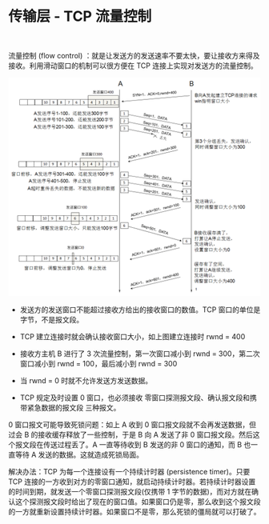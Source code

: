 
# 传输层 - TCP 流量控制

<br>

流量控制 (flow control) ：就是让发送方的发送速率不要太快，要让接收方来得及接收。利用滑动窗口的机制可以很方便在 TCP  连接上实现对发送方的流量控制。

![](../Images/Network/FlowControl/FlowControl_images01.png)

- 发送方的发送窗口不能超过接收方给出的接收窗口的数值。TCP 窗口的单位是字节，不是报文段。

- TCP 建立连接时就会确认接收窗口大小，如上图建立连接时 rwnd = 400
- 接收方主机 B 进行了 3 次流量控制，第一次窗口减小到 rwnd = 300，第二次窗口减小到 rwnd = 100，最后减小到 rwnd = 300
- 当 rwnd = 0 时就不允许发送方发送数据。
- TCP 规定及时设置 0 窗口，也必须接收 零窗口探测报文段、确认报文段和携带紧急数据的报文段 三种报文。


0 窗口报文可能导致死锁问题：如上 A 收到 0 窗口报文段就不会再发送数据，但过会 B 的接收缓存释放了一些控制，于是 B 向 A 发送了非 0 窗口报文段。然后这个报文段在传送过程丢了。A 一直等待收到 B 发送的非 0 窗口的通知，而 B 也一直等待 A 发送的数据。这就造成死锁局面。

解决办法：TCP 为每一个连接设有一个持续计时器 (persistence timer)。只要 TCP 连接的一方收到对方的零窗口通知，就启动持续计时器。若持续计时器设置的时间到期，就发送一个零窗口探测报文段(仅携带 1 字节的数据)，而对方就在确认这个探测报文段时给出了现在的窗口值。如果窗口仍是零，那么收到这个报文段的一方就重新设置持续计时器。如果窗口不是零，那么死锁的僵局就可以打破了。


<br>


<br>


<br>
